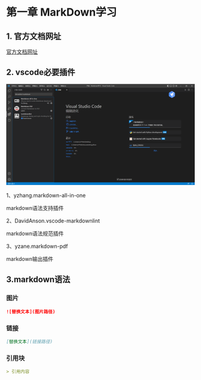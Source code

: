 # 第一章 MarkDown学习

## 1. 官方文档网址

[官方文档网址](https://markdown.com.cn/)

## 2. vscode必要插件

![alt text](markdown学习img/vscode必要插件.png)

1、yzhang.markdown-all-in-one

markdown语法支持插件

2、DavidAnson.vscode-markdownlint

markdown语法规范插件

3、yzane.markdown-pdf

markdown输出插件

## 3.markdown语法

### 图片

~~~markdown
![替换文本](图片路径)
~~~

### 链接

~~~markdown
[替换文本](链接路径)
~~~

### 引用块

~~~markdown
> 引用内容
~~~
